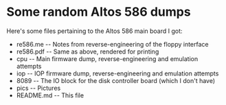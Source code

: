Some random Altos 586 dumps
===========================

Here's some files pertaining to the Altos 586 main board I got:

* re586.me -- Notes from reverse-engineering of the floppy interface
* re586.pdf -- Same as above, rendered for printing
* cpu -- Main firmware dump, reverse-engineering and emulation attempts
* iop -- IOP firmware dump, reverse-engineering and emulation attempts
* 8089 -- The IO block for the disk controller board (which I don't have)
* pics -- Pictures
* README.md -- This file
